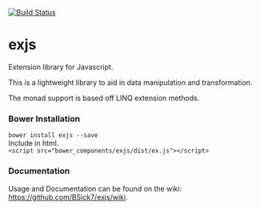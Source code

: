 [![Build Status](https://travis-ci.org/bsick7/exjs.svg?branch=master)](https://travis-ci.org/bsick7/exjs)

exjs
=========

Extension library for Javascript.

This is a lightweight library to aid in data manipulation and transformation.

The monad support is based off LINQ extension methods.


### Bower Installation
```bower install exjs --save```  
Include in html.  
```<script src="bower_components/exjs/dist/ex.js"></script>```

### Documentation

Usage and Documentation can be found on the wiki: https://github.com/BSick7/exjs/wiki.
